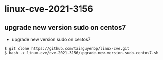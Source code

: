 # linux-cve-2021-3156
## upgrade new version sudo on centos7
- upgrade new version sudo on centos7
```
$ git clone https://github.com/tainguyenbp/linux-cve.git
$ bash -x linux-cve/cve-2021-3156/upgrade-new-version-sudo-centos7.sh
```
